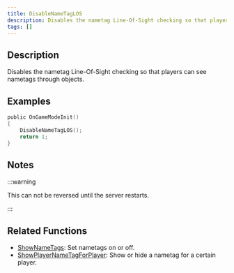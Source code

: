 ```yaml
---
title: DisableNameTagLOS
description: Disables the nametag Line-Of-Sight checking so that players can see nametags through objects.
tags: []
---
```


<VersionWarn version='SA-MP 0.3a' />

## Description

Disables the nametag Line-Of-Sight checking so that players can see nametags through objects.

## Examples

```c
public OnGameModeInit()
{
    DisableNameTagLOS();
    return 1;
}
```

## Notes

:::warning

This can not be reversed until the server restarts.

:::

## Related Functions

- [ShowNameTags](ShowNameTags): Set nametags on or off.
- [ShowPlayerNameTagForPlayer](ShowPlayerNameTagForPlayer): Show or hide a nametag for a certain player.
